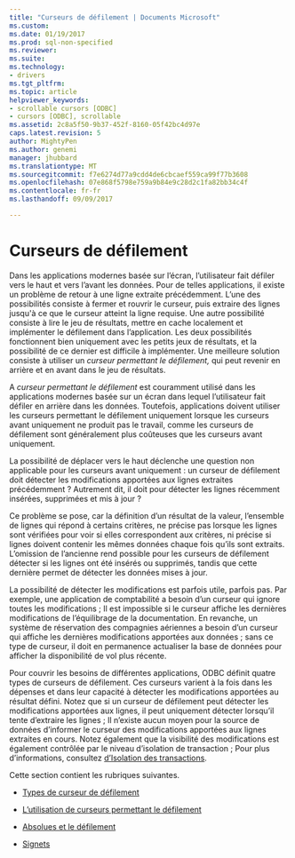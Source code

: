 ```yaml
---
title: "Curseurs de défilement | Documents Microsoft"
ms.custom: 
ms.date: 01/19/2017
ms.prod: sql-non-specified
ms.reviewer: 
ms.suite: 
ms.technology:
- drivers
ms.tgt_pltfrm: 
ms.topic: article
helpviewer_keywords:
- scrollable cursors [ODBC]
- cursors [ODBC], scrollable
ms.assetid: 2c8a5f50-9b37-452f-8160-05f42bc4d97e
caps.latest.revision: 5
author: MightyPen
ms.author: genemi
manager: jhubbard
ms.translationtype: MT
ms.sourcegitcommit: f7e6274d77a9cdd4de6cbcaef559ca99f77b3608
ms.openlocfilehash: 07e868f5798e759a9b84e9c28d2c1fa82bb34c4f
ms.contentlocale: fr-fr
ms.lasthandoff: 09/09/2017

---
```

# <a name="scrollable-cursors"></a>Curseurs de défilement
Dans les applications modernes basée sur l’écran, l’utilisateur fait défiler vers le haut et vers l’avant les données. Pour de telles applications, il existe un problème de retour à une ligne extraite précédemment. L’une des possibilités consiste à fermer et rouvrir le curseur, puis extraire des lignes jusqu'à ce que le curseur atteint la ligne requise. Une autre possibilité consiste à lire le jeu de résultats, mettre en cache localement et implémenter le défilement dans l’application. Les deux possibilités fonctionnent bien uniquement avec les petits jeux de résultats, et la possibilité de ce dernier est difficile à implémenter. Une meilleure solution consiste à utiliser un *curseur permettant le défilement,* qui peut revenir en arrière et en avant dans le jeu de résultats.  
  
 A *curseur permettant le défilement* est couramment utilisé dans les applications modernes basée sur un écran dans lequel l’utilisateur fait défiler en arrière dans les données. Toutefois, applications doivent utiliser les curseurs permettant le défilement uniquement lorsque les curseurs avant uniquement ne produit pas le travail, comme les curseurs de défilement sont généralement plus coûteuses que les curseurs avant uniquement.  
  
 La possibilité de déplacer vers le haut déclenche une question non applicable pour les curseurs avant uniquement : un curseur de défilement doit détecter les modifications apportées aux lignes extraites précédemment ? Autrement dit, il doit pour détecter les lignes récemment insérées, supprimées et mis à jour ?  
  
 Ce problème se pose, car la définition d’un résultat de la valeur, l’ensemble de lignes qui répond à certains critères, ne précise pas lorsque les lignes sont vérifiées pour voir si elles correspondent aux critères, ni précise si lignes doivent contenir les mêmes données chaque fois qu’ils sont extraits. L’omission de l’ancienne rend possible pour les curseurs de défilement détecter si les lignes ont été insérés ou supprimés, tandis que cette dernière permet de détecter les données mises à jour.  
  
 La possibilité de détecter les modifications est parfois utile, parfois pas. Par exemple, une application de comptabilité a besoin d’un curseur qui ignore toutes les modifications ; Il est impossible si le curseur affiche les dernières modifications de l’équilibrage de la documentation. En revanche, un système de réservation des compagnies aériennes a besoin d’un curseur qui affiche les dernières modifications apportées aux données ; sans ce type de curseur, il doit en permanence actualiser la base de données pour afficher la disponibilité de vol plus récente.  
  
 Pour couvrir les besoins de différentes applications, ODBC définit quatre types de curseurs de défilement. Ces curseurs varient à la fois dans les dépenses et dans leur capacité à détecter les modifications apportées au résultat défini. Notez que si un curseur de défilement peut détecter les modifications apportées aux lignes, il peut uniquement détecter lorsqu’il tente d’extraire les lignes ; Il n’existe aucun moyen pour la source de données d’informer le curseur des modifications apportées aux lignes extraites en cours. Notez également que la visibilité des modifications est également contrôlée par le niveau d’isolation de transaction ; Pour plus d’informations, consultez [d’Isolation des transactions](../../../odbc/reference/develop-app/transaction-isolation.md).  
  
 Cette section contient les rubriques suivantes.  
  
-   [Types de curseur de défilement](../../../odbc/reference/develop-app/scrollable-cursor-types.md)  
  
-   [L’utilisation de curseurs permettant le défilement](../../../odbc/reference/develop-app/using-scrollable-cursors.md)  
  
-   [Absolues et le défilement](../../../odbc/reference/develop-app/relative-and-absolute-scrolling.md)  
  
-   [Signets](../../../odbc/reference/develop-app/bookmarks-odbc.md)

